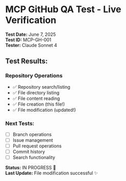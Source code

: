 # MCP GitHub QA Test - Live Verification

**Test Date:** June 7, 2025  
**Test ID:** MCP-GH-001  
**Tester:** Claude Sonnet 4  

## Test Results:

### Repository Operations
- ✅ Repository search/listing
- ✅ File directory listing
- ✅ File content reading
- ✅ File creation (this file!)
- ✅ File modification (updated!)

### Next Tests:
- [ ] Branch operations
- [ ] Issue management
- [ ] Pull request operations
- [ ] Commit history
- [ ] Search functionality

**Status:** IN PROGRESS 🔄  
**Last Update:** File modification successful ✨
